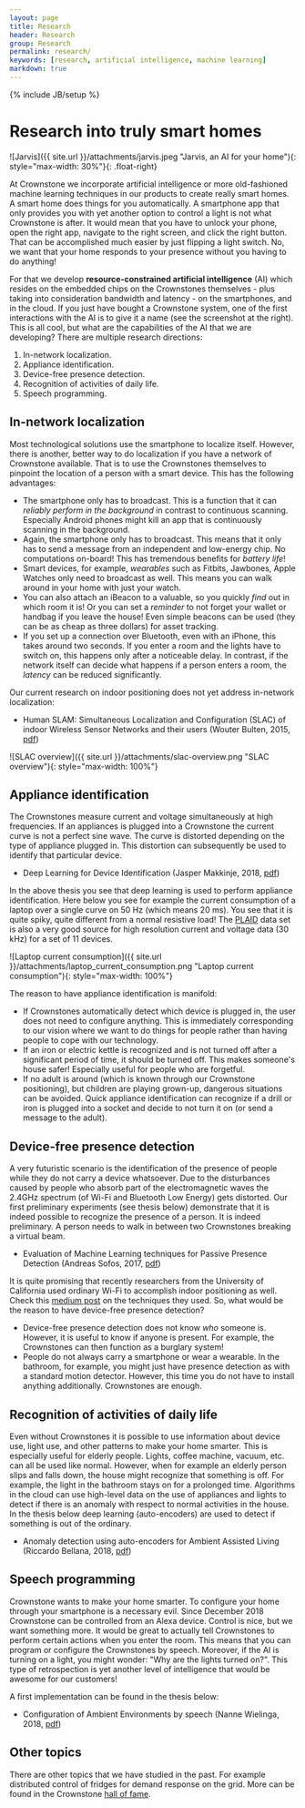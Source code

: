 ```yaml
---
layout: page
title: Research
header: Research
group: Research
permalink: research/
keywords: [research, artificial intelligence, machine learning]
markdown: true
---
```

{% include JB/setup %}

# Research into truly smart homes
    
![Jarvis]({{ site.url }}/attachments/jarvis.jpeg "Jarvis, an AI for your home"){: style="max-width: 30%"}{: .float-right}

At Crownstone we incorporate artificial intelligence or more old-fashioned machine learning techniques
in our products to create really smart homes. A smart home does things for you automatically. A smartphone app that
only provides you with yet another option to control a light is not what Crownstone is after. It would mean that
you have to unlock your phone, open the right app, navigate to the right screen, and click the right button. That can
be accomplished much easier by just flipping a light switch. No, we want that your home responds to your presence
without you having to do anything!

For that we develop **resource-constrained artificial intelligence** (AI) which resides on the embedded chips on the Crownstones themselves - plus taking into consideration bandwidth and latency - on the smartphones, and in the cloud. If you just have bought a Crownstone system, one of the first interactions with the AI is to give it a name (see the screenshot at the right). This is all cool, but what are the capabilities of the AI that we are developing?
There are multiple research directions:

1. In-network localization.
2. Appliance identification.
3. Device-free presence detection.
4. Recognition of activities of daily life.
5. Speech programming.

## In-network localization

Most technological solutions use the smartphone to localize itself. However, there is another, better way to do 
localization if you have a network of Crownstone available. That is to use the Crownstones themselves to pinpoint
the location of a person with a smart device. This has the following advantages:

* The smartphone only has to broadcast. This is a function that it can *reliably perform in the background* in contrast
to continuous scanning. Especially Android phones might kill an app that is continuously scanning in the background.
* Again, the smartphone only has to broadcast. This means that it only has to send a message from an independent and
low-energy chip. No computations on-board! This has tremendous benefits for *battery life*!
* Smart devices, for example, *wearables* such as Fitbits, Jawbones, Apple Watches only need to broadcast as well. 
This means you can walk around in your home with just your watch. 
* You can also attach an iBeacon to a valuable, so you quickly *find* out in which room it is! Or you can set a *reminder* to 
not forget your wallet or handbag if you leave the house!
Even simple beacons can be used (they can be as cheap as three dollars) for asset tracking. 
* If you set up a connection over Bluetooth, even with an iPhone, this takes around two seconds. If you enter a room 
and the lights have to switch on, this happens only after a noticeable delay. In contrast, if the network itself can
decide what happens if a person enters a room, the *latency* can be reduced significantly.

Our current research on indoor positioning does not yet address in-network localization:

- Human SLAM: Simultaneous Localization and Configuration (SLAC) of indoor Wireless Sensor Networks and their users (Wouter Bulten, 2015, [pdf](https://crownstone.rocks/attachments/thesis/wouterbulten.pdf))

![SLAC overview]({{ site.url }}/attachments/slac-overview.png "SLAC overview"){: style="max-width: 100%"}

## Appliance identification

The Crownstones measure current and voltage simultaneously at high frequencies. If an appliances is plugged into a 
Crownstone the current curve is not a perfect sine wave. The curve is distorted depending on the type of appliance 
plugged in. This distortion can subsequently be used to identify that particular device.

- Deep Learning for Device Identification (Jasper Makkinje, 2018, [pdf](https://crownstone.rocks/attachments/thesis/jaspermakkinje.pdf))

In the above thesis you see that deep learning is used to perform appliance identification. 
Here below you see for example the current consumption of a laptop over a single curve on 50 Hz (which means 20 ms). 
You see that it is quite spiky, quite different from a normal resistive load! The [PLAID](http://www.plaidplug.com/)
data set is also a very good source for high resolution current and voltage data (30 kHz) for a set of 11 devices.

![Laptop current consumption]({{ site.url }}/attachments/laptop_current_consumption.png "Laptop current consumption"){: style="max-width: 100%"}

The reason to have appliance identification is manifold:

* If Crownstones automatically detect which device is plugged in, the user does not need to configure anything. This 
is immediately corresponding to our vision where we want to do things for people rather than having people to cope with
our technology.
* If an iron or electric kettle is recognized and is not turned off after a significant period of time, it should be
turned off. This makes someone's house safer! Especially useful for people who are forgetful.
* If no adult is around (which is known through our Crownstone positioning), but children are playing grown-up, 
dangerous situations can be avoided. Quick appliance identification can recognize if a drill or iron is plugged into a 
socket and decide to not turn it on (or send a message to the adult).

## Device-free presence detection

A very futuristic scenario is the identification of the presence of people while they do not carry a device whatsoever.
Due to the disturbances caused by people who absorb part of the electromagnetic waves the 2.4GHz spectrum (of Wi-Fi
and Bluetooth Low Energy) gets distorted. Our first preliminary experiments (see thesis below) demonstrate that it is
indeed possible to recognize the presence of a person. It is indeed preliminary. A person needs to walk in between two 
Crownstones breaking a virtual beam. 

- Evaluation of Machine Learning techniques for Passive Presence Detection (Andreas Sofos, 2017, [pdf](https://crownstone.rocks/attachments/thesis/andreassofos.pdf))

It is quite promising that recently researchers from the University of California used ordinary Wi-Fi to accomplish
indoor positioning as well. Check this [medium post](https://medium.com/syncedreview/seeing-through-walls-with-adversarial-wifi-sensing-attack-and-defence-strategies-7ee2559a7f8)
on the techniques they used. So, what would be the reason to have device-free presence detection?

* Device-free presence detection does not know *who* someone is. However, it is useful to know if anyone is present.
For example, the Crownstones can then function as a burglary system!
* People do not always carry a smartphone or wear a wearable. In the bathroom, for example, you might just have 
presence detection as with a standard motion detector. However, this time you do not have to install anything
additionally. Crownstones are enough.

## Recognition of activities of daily life

Even without Crownstones it is possible to use information about device use, light use, and other patterns to make 
your home smarter. This is especially useful for elderly people. Lights, coffee machine, vacuum, etc. can all be used
like normal. However, when for example an elderly person slips and falls down, the house might recognize that 
something is off. For example, the light in the bathroom stays on for a prolonged time. Algorithms in the cloud can
use high-level data on the use of appliances and lights to detect if there is an anomaly with respect to normal 
activities in the house. In the thesis below deep learning (auto-encoders) are used to detect if something is out of the
ordinary.

- Anomaly detection using auto-encoders for Ambient Assisted Living (Riccardo Bellana, 2018, [pdf](https://crownstone.rocks/attachments/thesis/riccardobellana.pdf))

## Speech programming

Crownstone wants to make your home smarter. To configure your home through your smartphone is a necessary evil. Since
December 2018 Crownstone can be controlled from an Alexa device. Control is nice, but we want something more. It 
would be great to actually tell Crownstones to perform certain actions when you enter the room. This means that you
can program or configure the Crownstones by speech. Moreover, if the AI is turning on a light, you might 
wonder: "Why are the lights turned on?". This type of retrospection is yet another level of intelligence that would be
awesome for our customers!

A first implementation can be found in the thesis below:

- Configuration of Ambient Environments by speech (Nanne Wielinga, 2018, [pdf](https://crownstone.rocks/attachments/thesis/nannewielinga.pdf))

## Other topics

There are other topics that we have studied in the past. For example distributed control of fridges for demand response
on the grid. More can be found in the Crownstone [hall of fame](https://crownstone.rocks/hall-of-fame/).


